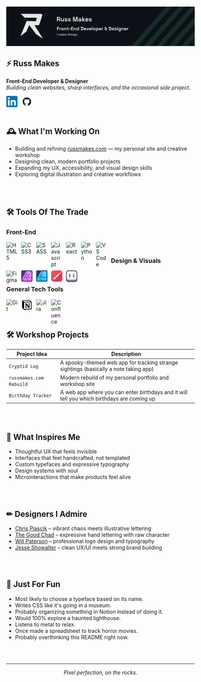 ![](Images/russmakes-github-banner.png)

## ⚡ Russ Makes

**Front-End Developer & Designer**  
*Building clean websites, sharp interfaces, and the occasional side project.*

<a href="https://www.linkedin.com/in/russ-perry-22b638a8/">
  <img align="left" alt="LinkedIn" width="30px" style="padding-right:10px;" src="Images/Social_Icons/LinkedIn.png"/>
</a>
<a href="https://github.com/rperry99">
  <img align="left" alt="GitHub" width="30px" style="padding-right:10px;" src="Images/Social_Icons/Github2.png"/>
</a>

<br/>
<br/>
<br/>

## 🕰 What I'm Working On
- Building and refining [russmakes.com](https://russmakes.com) — my personal site and creative workshop
- Designing clean, modern portfolio projects
- Expanding my UX, accessibility, and visual design skills
- Exploring digital illustration and creative workflows

<br/>
<br/>

## 🛠 Tools Of The Trade

### Front-End

<img align="left" alt="HTML5" width="30px" style="padding-right:10px;" src="https://cdn.jsdelivr.net/gh/devicons/devicon/icons/html5/html5-original.svg"/>
<img align="left" alt="CSS3" width="30px" style="padding-right:10px;" src="https://cdn.jsdelivr.net/gh/devicons/devicon/icons/css3/css3-original-wordmark.svg"/>
<img align="left" alt="SASS" width="30px" style="padding-right:10px;" src="https://cdn.jsdelivr.net/gh/devicons/devicon/icons/sass/sass-original.svg"/>
<img align="left" alt="Javascript" width="30px" style="padding-right:10px;" src="https://cdn.jsdelivr.net/gh/devicons/devicon/icons/javascript/javascript-original.svg"/>
<img align="left" alt="React" width="30px" style="padding-right:10px;" src="https://cdn.jsdelivr.net/gh/devicons/devicon/icons/react/react-original-wordmark.svg"/>
<img align="left" alt="Python" width="30px" style="padding-right:10px;" src="https://cdn.jsdelivr.net/gh/devicons/devicon/icons/python/python-original.svg"/>
<img align="left" alt="VS Code" width="30px" style="padding-right:10px;" src="https://cdn.jsdelivr.net/gh/devicons/devicon/icons/vscode/vscode-original.svg"/>

</br>

### Design & Visuals

<img align="left" alt="Figma" width="30px" style="padding-right:10px;" src="https://cdn.jsdelivr.net/gh/devicons/devicon/icons/figma/figma-original.svg"/>
<img align="left" alt="Affinity Photo" width="30px" style="padding-right:10px;" src="Images/Tool_Icons/affinity_photo.png"/>
<img align="left" alt="Affinity Designer" width="30px" style="padding-right:10px;" src="Images/Tool_Icons/affinity_designer.png"/>
<img align="left" alt="Infinite Painter" width="30px" style="padding-right:10px;" src="Images/Tool_Icons/painter_icon.png"/>
<img align="left" alt="Aseprite" width="30px" style="padding-right:10px;" src="Images/Tool_Icons/aseprite.png"/>

</br>

### General Tech Tools

<img align="left" alt="Git" width="30px" style="padding-right:10px;" src="https://cdn.jsdelivr.net/gh/devicons/devicon/icons/git/git-original.svg"/>
<img align="left" alt="Notion" width="30px" style="padding-right:10px;" src="Images/Tool_Icons/notion.png" width="30px" />
<img align="left" alt="Jira" width="30px" style="padding-right:10px;" src="https://cdn.jsdelivr.net/gh/devicons/devicon/icons/jira/jira-original-wordmark.svg"/>
<img align="left" alt="Confluence" width="30px" style="padding-right:10px;" src="https://cdn.jsdelivr.net/gh/devicons/devicon/icons/confluence/confluence-original-wordmark.svg"/>

<br/>
<br/>
<br/>

## 🛠 Workshop Projects
| Project Idea | Description |
|--------|----------|
| `Cryptid Log` | A spooky-themed web app for tracking strange sightings (basically a note taking app) |
| `russmakes.com Rebuild` | Modern rebuild of my personal portfolio and workshop site |
| `Birthday Tracker` | A web app where you can enter birthdays and it will tell you which birthdays are coming up |

<br/>
<br/>

## 📜 What Inspires Me
- Thoughtful UX that feels invisible
- Interfaces that feel handcrafted, not templated
- Custom typefaces and expressive typography
- Design systems with soul
- Microinteractions that make products feel alive

<br/>
<br/>

## ✏ Designers I Admire

- [Chris Piascik](https://www.instagram.com/chrispiascik/) – vibrant chaos meets illustrative lettering
- [The Good Chad](https://www.instagram.com/thegoodchad/) – expressive hand lettering with raw character
- [Will Paterson](https://www.youtube.com/@willpatersondesign) – professional logo design and typography
- [Jesse Showalter](https://www.youtube.com/@designchampions) – clean UX/UI meets strong brand building

<br/>
<br/>

## 🥃 Just For Fun
- Most likely to choose a typeface based on its name.
- Writes CSS like it's going in a museum.
- Probably organizing something in Notion instead of doing it.
- Would 100% explore a haunted lighthouse.
- Listens to metal to relax.
- Once made a spreadsheet to track horror movies.
- Probably overthinking this README right now.

<br/>
<br/>

---

<p align="center"><em>Pixel perfection, on the rocks.</em></p>
